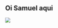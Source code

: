 ## Oi Samuel aqui

<div>
  <img src=(https://github-readme-stats.vercel.app/api?username=anuraghazra&theme=dark&show_icons=true)/>
</div>
